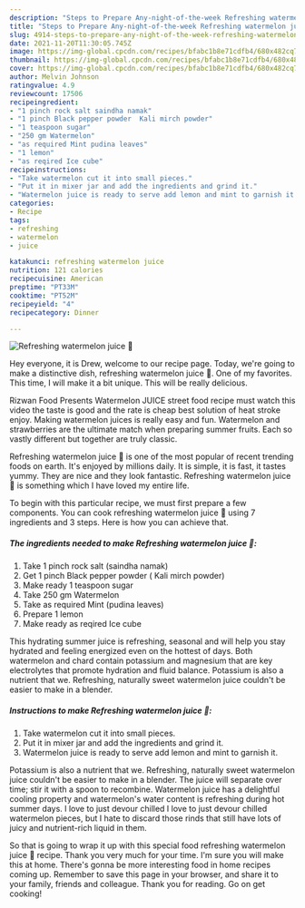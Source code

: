 ```yaml
---
description: "Steps to Prepare Any-night-of-the-week Refreshing watermelon juice 🍹"
title: "Steps to Prepare Any-night-of-the-week Refreshing watermelon juice 🍹"
slug: 4914-steps-to-prepare-any-night-of-the-week-refreshing-watermelon-juice
date: 2021-11-20T11:30:05.745Z
image: https://img-global.cpcdn.com/recipes/bfabc1b8e71cdfb4/680x482cq70/refreshing-watermelon-juice-recipe-main-photo.jpg
thumbnail: https://img-global.cpcdn.com/recipes/bfabc1b8e71cdfb4/680x482cq70/refreshing-watermelon-juice-recipe-main-photo.jpg
cover: https://img-global.cpcdn.com/recipes/bfabc1b8e71cdfb4/680x482cq70/refreshing-watermelon-juice-recipe-main-photo.jpg
author: Melvin Johnson
ratingvalue: 4.9
reviewcount: 17506
recipeingredient:
- "1 pinch rock salt saindha namak"
- "1 pinch Black pepper powder  Kali mirch powder"
- "1 teaspoon sugar"
- "250 gm Watermelon"
- "as required Mint pudina leaves"
- "1 lemon"
- "as reqired Ice cube"
recipeinstructions:
- "Take watermelon cut it into small pieces."
- "Put it in mixer jar and add the ingredients and grind it."
- "Watermelon juice is ready to serve add lemon and mint to garnish it."
categories:
- Recipe
tags:
- refreshing
- watermelon
- juice

katakunci: refreshing watermelon juice 
nutrition: 121 calories
recipecuisine: American
preptime: "PT33M"
cooktime: "PT52M"
recipeyield: "4"
recipecategory: Dinner

---
```



![Refreshing watermelon juice 🍹](https://img-global.cpcdn.com/recipes/bfabc1b8e71cdfb4/680x482cq70/refreshing-watermelon-juice-recipe-main-photo.jpg)

Hey everyone, it is Drew, welcome to our recipe page. Today, we're going to make a distinctive dish, refreshing watermelon juice 🍹. One of my favorites. This time, I will make it a bit unique. This will be really delicious.

Rizwan Food Presents Watermelon JUICE street food recipe must watch this video the taste is good and the rate is cheap best solution of heat stroke enjoy. Making watermelon juices is really easy and fun. Watermelon and strawberries are the ultimate match when preparing summer fruits. Each so vastly different but together are truly classic.

Refreshing watermelon juice 🍹 is one of the most popular of recent trending foods on earth. It's enjoyed by millions daily. It is simple, it is fast, it tastes yummy. They are nice and they look fantastic. Refreshing watermelon juice 🍹 is something which I have loved my entire life.


To begin with this particular recipe, we must first prepare a few components. You can cook refreshing watermelon juice 🍹 using 7 ingredients and 3 steps. Here is how you can achieve that.

<!--inarticleads1-->

##### The ingredients needed to make Refreshing watermelon juice 🍹:

1. Take 1 pinch rock salt (saindha namak)
1. Get 1 pinch Black pepper powder ( Kali mirch powder)
1. Make ready 1 teaspoon sugar
1. Take 250 gm Watermelon
1. Take as required Mint (pudina leaves)
1. Prepare 1 lemon
1. Make ready as reqired Ice cube


This hydrating summer juice is refreshing, seasonal and will help you stay hydrated and feeling energized even on the hottest of days. Both watermelon and chard contain potassium and magnesium that are key electrolytes that promote hydration and fluid balance. Potassium is also a nutrient that we. Refreshing, naturally sweet watermelon juice couldn&#39;t be easier to make in a blender. 

<!--inarticleads2-->

##### Instructions to make Refreshing watermelon juice 🍹:

1. Take watermelon cut it into small pieces.
1. Put it in mixer jar and add the ingredients and grind it.
1. Watermelon juice is ready to serve add lemon and mint to garnish it.


Potassium is also a nutrient that we. Refreshing, naturally sweet watermelon juice couldn&#39;t be easier to make in a blender. The juice will separate over time; stir it with a spoon to recombine. Watermelon juice has a delightful cooling property and watermelon&#39;s water content is refreshing during hot summer days. I love to just devour chilled I love to just devour chilled watermelon pieces, but I hate to discard those rinds that still have lots of juicy and nutrient-rich liquid in them. 

So that is going to wrap it up with this special food refreshing watermelon juice 🍹 recipe. Thank you very much for your time. I'm sure you will make this at home. There's gonna be more interesting food in home recipes coming up. Remember to save this page in your browser, and share it to your family, friends and colleague. Thank you for reading. Go on get cooking!
